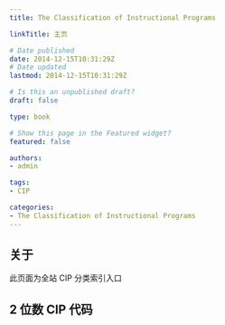 ```yaml
---
title: The Classification of Instructional Programs

linkTitle: 主页

# Date published
date: 2014-12-15T10:31:29Z
# Date updated
lastmod: 2014-12-15T10:31:29Z

# Is this an unpublished draft?
draft: false

type: book

# Show this page in the Featured widget?
featured: false

authors:
- admin

tags:
- CIP

categories:
- The Classification of Instructional Programs
---
```


## 关于

此页面为全站 CIP 分类索引入口

## 2 位数 CIP 代码

